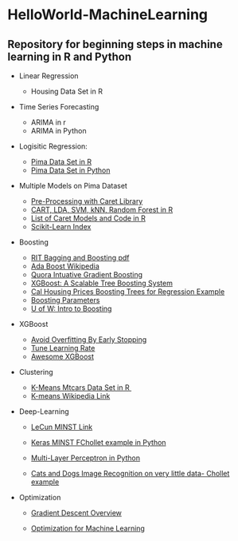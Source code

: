 # HelloWorld-MachineLearning

## Repository for beginning steps in machine learning in R and Python

* Linear Regression
  - Housing Data Set in R

* Time Series Forecasting
  - ARIMA in r
  - ARIMA in Python
  
* Logisitic Regression:

  - <a href = "https://github.com/rakato/HelloWorld-MachineLearning/blob/master/pima_glm.r" > Pima Data Set in R </a>
   - <a href = "https://github.com/rakato/HelloWorld-MachineLearning/blob/master/pima_logistic.py" > Pima Data Set in Python </a>

* Multiple Models on Pima Dataset  
  
   - <a href ="https://topepo.github.io/caret/pre-processing.html#pp" > Pre-Processing with Caret Library </a>
   - <a href = "https://github.com/rakato/HelloWorld-MachineLearning/blob/master/multiple_models_pima.r" > CART, LDA, SVM, kNN, Random Forest in R </a>
   - <a href = "https://github.com/topepo/caret/tree/master/models/files" > List of Caret Models and Code in R </a>
   - <a href ="http://scikit-learn.org/stable/index.html" > Scikit-Learn Index </a>
 * Boosting
   - <a href ="https://www.cs.rit.edu/~rlaz/prec20092/slides/Bagging_and_Boosting.pdf" > RIT Bagging and Boosting pdf </a>
   - <a href ="https://en.wikipedia.org/wiki/AdaBoost"> Ada Boost Wikipedia </a>
   - <a href ="https://www.quora.com/What-is-an-intuitive-explanation-of-Gradient-Boosting"> Quora Intuative Gradient Boosting
   - <a href ="https://arxiv.org/pdf/1603.02754v1.pdf"> XGBoost: A Scalable Tree Boosting System</a>
   - <a href = "https://shankarmsy.github.io/stories/gbrt-sklearn.html" > Cal Housing Prices Boosting Trees for Regression Example </a>
   - <a href = "https://xgboost.readthedocs.io/en/latest/parameter.html"> Boosting Parameters <a/>
   - <a href = "https://homes.cs.washington.edu/~tqchen/pdf/BoostedTree.pdf"> U of W:  Intro to Boosting <a/>

* XGBoost
   - <a href ="https://machinelearningmastery.com/avoid-overfitting-by-early-stopping-with-xgboost-in-python/" > Avoid Overfitting By Early Stopping </a>
   - <a href = "https://machinelearningmastery.com/tune-learning-rate-for-gradient-boosting-with-xgboost-in-python/"> Tune Learning Rate <a/>
   - <a href = "https://github.com/dmlc/xgboost/tree/master/demo#usecases"> Awesome XGBoost <a/>
  
* Clustering

  - <a href = "https://github.com/rakato/HelloWorld-MachineLearning/blob/master/kmeansmtcars.r"> K-Means Mtcars Data Set in R </a>
  
  - <a href = "https://en.wikipedia.org/wiki/K-means_clustering"> K-means Wikipedia Link </a>


* Deep-Learning
  
  - <a href = "http://yann.lecun.com/exdb/mnist/"> LeCun MINST Link </a>

  - <a href = "https://github.com/fchollet/keras/blob/master/examples/mnist_mlp.py">  Keras MINST FChollet example in Python  </a>

  - <a href = "https://github.com/rakato/HelloWorld-MachineLearning/blob/master/MNISTMultiLayer_perceptron.py"> Multi-Layer Perceptron in Python </a>

  - <a href = "https://blog.keras.io/building-powerful-image-classification-models-using-very-little-data.html"> Cats and Dogs Image Recognition on very little data- Chollet example </a>
  
  
* Optimization  

  - <a href = "http://sebastianruder.com/optimizing-gradient-descent/" > Gradient Descent Overview </a>
  
  - <a href = "https://www.cs.toronto.edu/~urtasun/courses/CSC2515/tutorial_optimization.pdf" > Optimization for Machine Learning</a>
  
